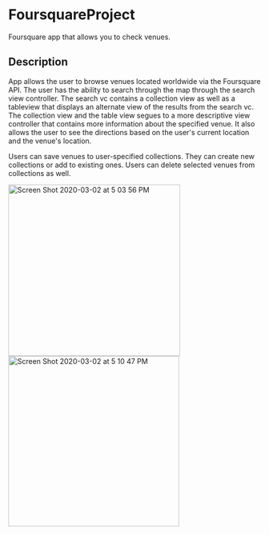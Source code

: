 # FoursquareProject

Foursquare app that allows you to check venues.

## Description

App allows the user to browse venues located worldwide via the Foursquare API. The user has the ability to search through the map through the search view controller. The search vc contains a collection view as well as a tableview that displays an alternate view of the results from the search vc.  The collection view and the table view segues to a more descriptive view controller that contains more information about the specified venue.  It also allows the user to see the directions based on the user's current location and the venue's location.

Users can save venues to user-specified collections.  They can create new collections or add to existing ones.  Users can delete selected venues from collections as well.

<img width="343" alt="Screen Shot 2020-03-02 at 5 03 56 PM" src="https://user-images.githubusercontent.com/55721710/75722240-d4573400-5ca7-11ea-8747-0a0d0c06bfb0.png"> <img width="341" alt="Screen Shot 2020-03-02 at 5 10 47 PM" src="https://user-images.githubusercontent.com/55721710/75722725-c7871000-5ca8-11ea-817b-7678b67d171d.png">
